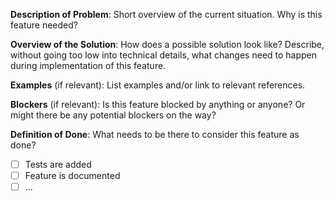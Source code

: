 **Description of Problem**:
Short overview of the current situation. 
Why is this feature needed?

**Overview of the Solution**:
How does a possible solution look like?
Describe, without going too low into technical details, 
what changes need to happen during implementation of this feature. 

**Examples** (if relevant):
List examples and/or link to relevant references.

**Blockers** (if relevant):
Is this feature blocked by anything or anyone?
Or might there be any potential blockers on the way?

**Definition of Done**:
What needs to be there to consider this feature as done?
- [ ] Tests are added
- [ ] Feature is documented
- [ ] ...